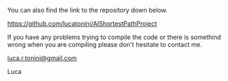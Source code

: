 
You can also find the link to the repository down below.

https://github.com/lucatonini/AIShortestPathProject

If you have any problems trying to compile the code or there is somethind wrong when you are compiling please don't hesitate to contact me.

luca.r.tonini@gmail.com

Luca
